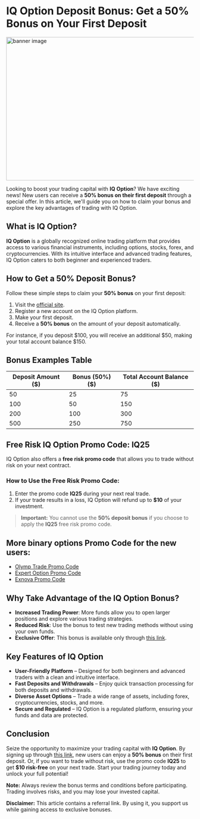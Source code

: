 # IQ Option Deposit Bonus: Get a 50% Bonus on Your First Deposit

<a target="_blank" href="https://affiliate.iqbroker.com/redir/?aff=751494&aff_model=revenue&afftrack="><img alt="banner image" src="https://static.cdnaffs.com/files/storage/public/ch/dq/va261vdvgrt4oe70.jpg" width="736" height="385" /></a>

Looking to boost your trading capital with **IQ Option**? We have exciting news! New users can receive a **50% bonus on their first deposit** through a special offer. In this article, we'll guide you on how to claim your bonus and explore the key advantages of trading with IQ Option.

## What is IQ Option?

**IQ Option** is a globally recognized online trading platform that provides access to various financial instruments, including options, stocks, forex, and cryptocurrencies. With its intuitive interface and advanced trading features, IQ Option caters to both beginner and experienced traders.

## How to Get a 50% Deposit Bonus?

Follow these simple steps to claim your **50% bonus** on your first deposit:

1. Visit the [official site](https://affiliate.iqbroker.com/redir/?aff=751494&aff_model=revenue&afftrack=).
2. Register a new account on the IQ Option platform.
3. Make your first deposit.
4. Receive a **50% bonus** on the amount of your deposit automatically.

For instance, if you deposit $100, you will receive an additional $50, making your total account balance $150.

## Bonus Examples Table

| Deposit Amount ($) | Bonus (50%) ($) | Total Account Balance ($) |
|--------------------|-----------------|----------------------------|
| 50                 | 25              | 75                         |
| 100                | 50              | 150                        |
| 200                | 100             | 300                        |
| 500                | 250             | 750                        |

## Free Risk IQ Option Promo Code: IQ25

IQ Option also offers a **free risk promo code** that allows you to trade without risk on your next contract.

### How to Use the Free Risk Promo Code:

1. Enter the promo code **IQ25** during your next real trade.
2. If your trade results in a loss, IQ Option will refund up to **$10** of your investment.

> **Important:** You cannot use the **50% deposit bonus** if you choose to apply the **IQ25** free risk promo code.

## More binary options Promo Code for the new users:
- [Olymp Trade Promo Code](https://github.com/Analyst-Reviewer/olymotrade-promocode)
- [Expert Option Promo Code](https://github.com/Analyst-Reviewer/expert-option-code/)
- [Exnova Promo Code](https://github.com/Analyst-Reviewer/exnova-promo-code)
  
## Why Take Advantage of the IQ Option Bonus?

- **Increased Trading Power**: More funds allow you to open larger positions and explore various trading strategies.
- **Reduced Risk**: Use the bonus to test new trading methods without using your own funds.
- **Exclusive Offer**: This bonus is available only through [this link](https://affiliate.iqbroker.com/redir/?aff=751494&aff_model=revenue&afftrack=).

## Key Features of IQ Option

- **User-Friendly Platform** – Designed for both beginners and advanced traders with a clean and intuitive interface.
- **Fast Deposits and Withdrawals** – Enjoy quick transaction processing for both deposits and withdrawals.
- **Diverse Asset Options** – Trade a wide range of assets, including forex, cryptocurrencies, stocks, and more.
- **Secure and Regulated** – IQ Option is a regulated platform, ensuring your funds and data are protected.

## Conclusion

Seize the opportunity to maximize your trading capital with **IQ Option**. By signing up through [this link](https://affiliate.iqbroker.com/redir/?aff=751494&aff_model=revenue&afftrack=), new users can enjoy a **50% bonus** on their first deposit. Or, if you want to trade without risk, use the promo code **IQ25** to get **$10 risk-free** on your next trade. Start your trading journey today and unlock your full potential!

**Note:** Always review the bonus terms and conditions before participating. Trading involves risks, and you may lose your invested capital.

**Disclaimer:** This article contains a referral link. By using it, you support us while gaining access to exclusive bonuses.

